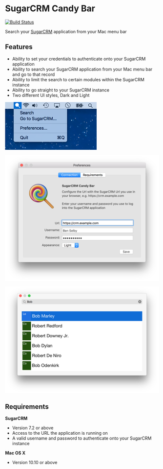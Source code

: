 # SugarCRM Candy Bar

[![Build Status](https://travis-ci.org/benmatselby/sugarcrmcandybar.svg?branch=master)](https://travis-ci.org/benmatselby/sugarcrmcandybar)

Search your [SugarCRM](https://www.sugarcrm.com) application from your Mac menu bar

## Features

* Ability to set your credentials to authenticate onto your SugarCRM application
* Ability to search your SugarCRM application from your Mac menu bar and go to that record
* Ability to limit the search to certain modules within the SugarCRM instance
* Ability to go straight to your SugarCRM instance
* Two different UI styles, Dark and Light

![The Menu Bar](docs/menu-bar.png?raw=true "The Menu Bar")

![Preferences](docs/preferences.png?raw=true "Preferences")

![Search Results](docs/search-results.png?raw=true "Search Results")

## Requirements

**SugarCRM**

* Version 7.2 or above
* Access to the URL the application is running on
* A valid username and password to authenticate onto your SugarCRM instance

**Mac OS X**

* Version 10.10 or above
